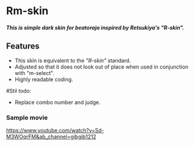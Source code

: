 # Rm-skin<br>
##### This is simple dark skin for beatoraja inspired by Retsukiya's "R-skin".<br>

## Features<br>
- This skin is equivalent to the _"R-skin"_ standard.<br>
- Adjusted so that it does not look out of place when used in conjunction with "m-select".<br>
- Highly readable coding.<br>

#Stil todo:<br>
- Replace combo number and judge.<br>

### Sample movie<br>
<https://www.youtube.com/watch?v=Sd-M3WOqrFM&ab_channel=gibgib1212>
